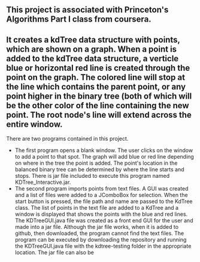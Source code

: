 ## This project is associated with Princeton's Algorithms Part I class from coursera.
## It creates a kdTree data structure with points, which are shown on a graph. When a point is added to the kdTree data structure, a verticle blue or horizontal red line is created through the point on the graph. The colored line will stop at the line which contains the parent point, or any point higher in the binary tree (both of which will be the other color of the line containing the new point. The root node's line will extend across the entire window.

There are two programs contained in this project.
  - The first program opens a blank window. The user clicks on the window to add a point to that spot. The graph will add blue or red line depending on where in the tree the point is added. The point's location in the balanced binary tree can be determined by where the line starts and stops. There is jar file included to execute this program named KDTree_Interactive.jar.
   - The second program imports points from text files. A GUI was created and a list of files were added to a JComboBox for selection. When the start button is pressed, the file path and name are passed to the KdTree class. The list of points in the text file are added to a KdTree and a window is displayed that shows the points with the blue and red lines. The KDTreeGUI.java file was created as a front end GUI for the user and made into a jar file. Although the jar file works, when it is added to github, then downloaded, the program cannot find the text files. The program can be executed by downloading the repository and running the KDTreeGUI.java file with the kdtree-testing folder in the appropriate location. The jar file can also be 
